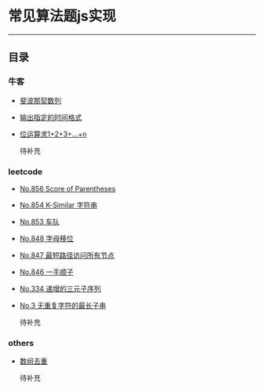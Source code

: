 ﻿# 常见算法题js实现
---
## 目录

### 牛客

* [斐波那契数列](./jz-offer/fibonacci.js "Fibonacci")

* [输出指定的时间格式](./jz-offer/format-date.js "Format Date")

* [位运算求1+2+3+...+n](./jz-offer/sum-solution.js "Sum Solution")

  待补充

### leetcode

* [No.856 Score of Parentheses](./leetcode/score-of-parentheses-856.js "856. Score of Parentheses")

* [No.854 K-Similar 字符串](./leetcode/k-similar-strings-854.js "854. K Similar Strings")

* [No.853 车队](./leetcode/car-fleet-853.js "853. Car Fleet")

* [No.848 字母移位](./leetcode/shifting-letters-848.js "848. Shifting Letters")

* [No.847 最短路径访问所有节点](./leetcode/shortest-path-visiting-all-nodes-847.js "847. Shortest Path Visiting All Nodes")

* [No.846 一手顺子](./leetcode/hand-of-straights-846.js "846. Hand of Straights")

* [No.334 递增的三元子序列](./leetcode/top-interview-questions/array-and-strings/increasing-triplet-subsequence.js "334. Increasing Triplet Subsequence")

* [No.3 无重复字符的最长子串](./leetcode/top-interview-questions/array-and-strings/longest-substring-without-repeating-characters.js "3. Longest Substring Without Repeating Characters")

  待补充

### others

* [数组去重](./others/array-remove-repeat-item.js "Array Remove Repeat Item")

  待补充